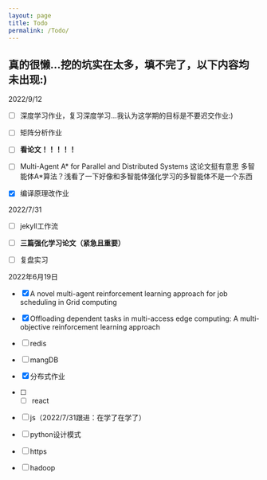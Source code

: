 ```yaml
---
layout: page
title: Todo
permalink: /Todo/
---
```


## 真的很懒...挖的坑实在太多，填不完了，以下内容均未出现:)



2022/9/12

- [ ] 深度学习作业，复习深度学习...我认为这学期的目标是不要迟交作业:)
- [ ] 矩阵分析作业
- [ ] **看论文！！！！！**
- [ ] Multi-Agent A* for Parallel and Distributed Systems  这论文挺有意思 多智能体A*算法？浅看了一下好像和多智能体强化学习的多智能体不是一个东西
- [x] 编译原理改作业




2022/7/31

- [ ] jekyll工作流
- [ ] **三篇强化学习论文（紧急且重要）**
- [ ] 复盘实习


2022年6月19日

- [x] A novel multi-agent reinforcement learning approach for job scheduling in Grid computing
- [x] Offloading dependent tasks in multi-access edge computing: A multi-objective reinforcement learning approach
- [ ] redis
- [ ] mangDB
- [x] 分布式作业



- [ ] - [ ] react
- [ ] js（2022/7/31跟进：在学了在学了）
- [ ] python设计模式
- [ ] https
- [ ] hadoop



